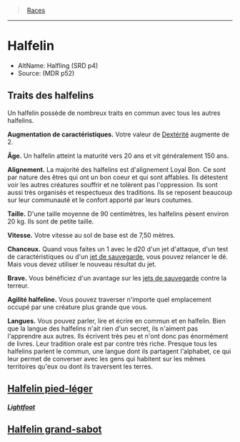 ﻿---
!RaceItem
FullName: Halfelin
HasSubRaces: true
DexterityBonus: 2
Age: Un halfelin atteint la maturité vers 20 ans et vit généralement 150 ans.
Alignment: La majorité des halfelins est d'alignement Loyal Bon. Ce sont par nature des êtres qui ont un bon coeur et qui sont affables. Ils détestent voir les autres créatures souffrir et ne tolèrent pas l'oppression. Ils sont aussi très organisés et respectueux des traditions. Ils se reposent beaucoup sur leur communauté et le confort apporté par leurs coutumes.
Size: D'une taille moyenne de 90 centimètres, les halfelins pèsent environ 20 kg. Ils sont de petite taille.
Speed: Votre vitesse au sol de base est de 7,50 mètres.
Languages: Vous pouvez parler, lire et écrire en commun et en halfelin. Bien que la langue des halfelins n'ait rien d'un secret, ils n'aiment pas l'apprendre aux autres. Ils écrivent très peu et n'ont donc pas énormément de livres. Leur tradition orale est par contre très riche. Presque tous les halfelins parlent le commun, une langue dont ils partagent l'alphabet, ce qui leur permet de converser avec les gens qui habitent sur les mêmes territoires qu'eux ou dont ils traversent les terres.
AbilityScoreIncrease: Votre valeur de [Dextérité](hd_abilities_dexterity.md) augmente de 2.
Id: halfling_hd.md#halfelin
RootId: halfling_hd.md
ParentLink: races_hd.md#
Name: Halfelin
ParentName: Races
NameLevel: 1
AltName: Halfling (SRD p4)
Source: (MDR p52)
Attributes: {}
AttributesDictionary: >+
  {}

---
>  [Races](races_hd.md#)

---


# Halfelin

- AltName: Halfling (SRD p4)
- Source: (MDR p52)

## Traits des halfelins

Un halfelin possède de nombreux traits en commun avec tous les autres halfelins.

**Augmentation de caractéristiques.** Votre valeur de [Dextérité](hd_abilities_dexterity.md) augmente de 2.

**Âge.** Un halfelin atteint la maturité vers 20 ans et vit généralement 150 ans.

**Alignement.** La majorité des halfelins est d'alignement Loyal Bon. Ce sont par nature des êtres qui ont un bon coeur et qui sont affables. Ils détestent voir les autres créatures souffrir et ne tolèrent pas l'oppression. Ils sont aussi très organisés et respectueux des traditions. Ils se reposent beaucoup sur leur communauté et le confort apporté par leurs coutumes.

**Taille.** D'une taille moyenne de 90 centimètres, les halfelins pèsent environ 20 kg. Ils sont de petite taille.

**Vitesse.** Votre vitesse au sol de base est de 7,50 mètres.

**Chanceux.** Quand vous faites un 1 avec le d20 d'un jet d'attaque, d'un test de caractéristiques ou d'un [jet de sauvegarde](hd_abilities_jets_de_sauvegarde.md), vous pouvez relancer le dé. Mais vous devez utiliser le nouveau résultat du jet.

**Brave.** Vous bénéficiez d'un avantage sur les [jets de sauvegarde](hd_abilities_jets_de_sauvegarde.md) contre la terreur.

**Agilité halfeline.** Vous pouvez traverser n'importe quel emplacement occupé par une créature plus grande que vous.

**Langues.** Vous pouvez parler, lire et écrire en commun et en halfelin. Bien que la langue des halfelins n'ait rien d'un secret, ils n'aiment pas l'apprendre aux autres. Ils écrivent très peu et n'ont donc pas énormément de livres. Leur tradition orale est par contre très riche. Presque tous les halfelins parlent le commun, une langue dont ils partagent l'alphabet, ce qui leur permet de converser avec les gens qui habitent sur les mêmes territoires qu'eux ou dont ils traversent les terres.



## [Halfelin pied-léger](hd_halfling_halfelin_pied_leger.md)

##### _[Lightfoot](hd_halfling_halfelin_pied_leger.md)_



## [Halfelin grand-sabot](hd_halfling_halfelin_grand_sabot.md)

